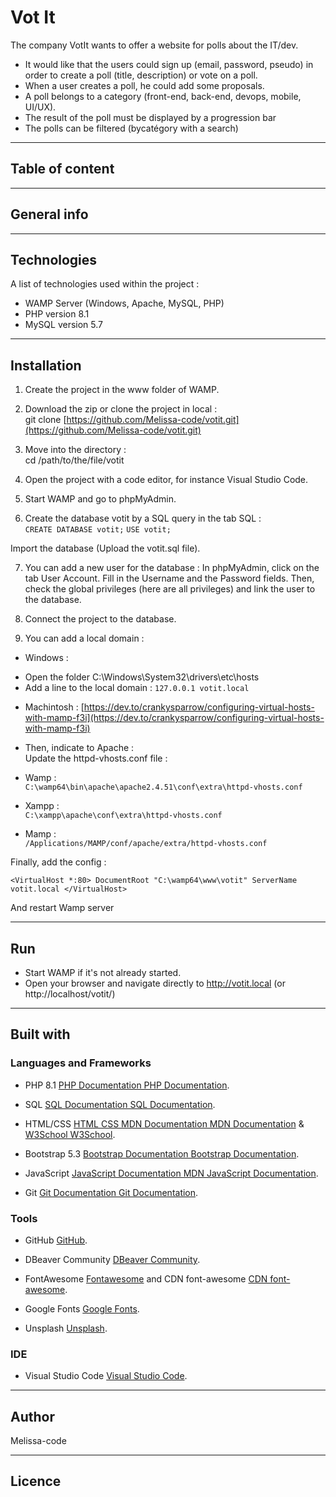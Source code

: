 # Vot It 

The company VotIt wants to offer a website for polls about the IT/dev. 
* It would like that the users could sign up (email, password, pseudo) in order to create a poll (title, description) or vote on a poll. 
* When a user creates a poll, he could add some proposals. 
* A poll belongs to a category (front-end, back-end, devops, mobile, UI/UX).
* The result of the poll must be displayed by a progression bar
* The polls can be filtered (bycatégory with a search)   

--- 

## Table of content  

--- 

## General info   

---  

## Technologies 

A list of technologies used within the project :   
* WAMP Server (Windows, Apache, MySQL, PHP)  
* PHP version 8.1  
* MySQL version 5.7

---   

## Installation  

1. Create the project in the www folder of WAMP.  

2. Download the zip or clone the project in local :  
git clone [https://github.com/Melissa-code/votit.git](https://github.com/Melissa-code/votit.git)

3. Move into the directory :  
cd /path/to/the/file/votit  

4. Open the project with a code editor, for instance Visual Studio Code.  

5. Start WAMP and go to phpMyAdmin.  

6. Create the database votit by a SQL query in the tab SQL :  
`CREATE DATABASE votit;`
`USE votit;`

Import the database (Upload the votit.sql file).  

7. You can add a new user for the database :
In phpMyAdmin, click on the tab User Account. Fill in the Username and the Password fields. Then, check the global privileges (here are all privileges) and link the user to the database.

8. Connect the project to the database. 

9. You can add a local domain :  

* Windows :
- Open the folder C:\Windows\System32\drivers\etc\hosts
- Add a line to the local domain : 
`127.0.0.1 votit.local`

* Machintosh : 
[https://dev.to/crankysparrow/configuring-virtual-hosts-with-mamp-f3i](https://dev.to/crankysparrow/configuring-virtual-hosts-with-mamp-f3i) 

* Then, indicate to Apache  :   
Update the httpd-vhosts.conf file :   
* Wamp :  
`C:\wamp64\bin\apache\apache2.4.51\conf\extra\httpd-vhosts.conf`
* Xampp :  
`C:\xampp\apache\conf\extra\httpd-vhosts.conf` 
* Mamp :  
`/Applications/MAMP/conf/apache/extra/httpd-vhosts.conf`
   
Finally, add the config : 

`<VirtualHost *:80>
DocumentRoot "C:\wamp64\www\votit"
ServerName votit.local
</VirtualHost>`    


And restart Wamp server  

---  

## Run 

* Start WAMP if it's not already started.  
* Open your browser and navigate directly to http://votit.local  (or http://localhost/votit/)   

---  

## Built with  

### Languages and Frameworks  

* PHP 8.1 [PHP Documentation PHP Documentation](https://www.php.net/manual/fr/index.php).   

* SQL [SQL Documentation SQL Documentation](https://sql.sh/).   

* HTML/CSS [HTML CSS MDN Documentation MDN Documentation](https://developer.mozilla.org/fr/docs/Web) & [W3School W3School](https://www.w3schools.com/).   

* Bootstrap 5.3 [Bootstrap Documentation Bootstrap Documentation](https://getbootstrap.com/).   
 
* JavaScript [JavaScript Documentation MDN JavaScript Documentation](https://developer.mozilla.org/fr/docs/Web/JavaScript).   

* Git [Git Documentation Git Documentation](https://git-scm.com/doc).  

### Tools  

* GitHub [GitHub](https://github.com/).

* DBeaver Community [DBeaver Community]().

* FontAwesome [Fontawesome](https://fontawesome.com/icons) and CDN font-awesome [CDN font-awesome](https://cdnjs.com/libraries/font-awesome). 

* Google Fonts [Google Fonts](https://fonts.google.com/).

* Unsplash [Unsplash](https://unsplash.com/fr).

### IDE  

* Visual Studio Code [Visual Studio Code](https://code.visualstudio.com/).

---   

## Author    

Melissa-code  

---   

## Licence  

